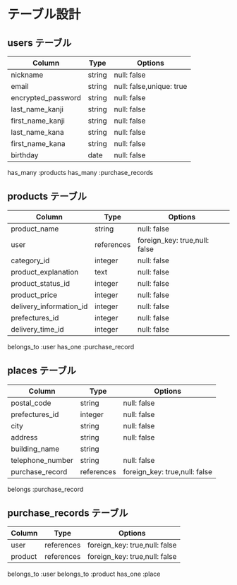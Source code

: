 # テーブル設計

## users テーブル

| Column             | Type   | Options                  |
| ------------------ | ------ | ------------------------ |
| nickname           | string | null: false              |
| email              | string | null: false,unique: true |
| encrypted_password | string | null: false              |
| last_name_kanji    | string | null: false              |
| first_name_kanji   | string | null: false              |  
| last_name_kana     | string | null: false              |
| first_name_kana    | string | null: false              |  
| birthday           | date   | null: false              |

has_many :products
has_many :purchase_records

## products テーブル

| Column                  | Type       | Options           |
| ----------------------- | ---------- | ----------------- |
| product_name            | string     | null: false       |
| user                    | references | foreign_key: true,null: false |
| category_id             | integer    |    null: false    |
| product_explanation     | text       |    null: false    |
| product_status_id       | integer    |    null: false    |
| product_price           | integer    |    null: false    |
| delivery_information_id | integer    |    null: false    |
| prefectures_id          | integer    |    null: false    |
| delivery_time_id        | integer    |    null: false    |

belongs_to :user
has_one :purchase_record



## places テーブル

| Column            | Type      | Options            |
| ----------------- | ----------| ------------------ |
| postal_code       | string    |    null: false     |
| prefectures_id    | integer   |    null: false     |
| city              | string    |    null: false     |
| address           | string    |    null: false     |
| building_name     | string    |                    |
| telephone_number  | string    |    null: false     |
| purchase_record   | references| foreign_key: true,null: false  |    

belongs :purchase_record



## purchase_records テーブル

| Column        | Type       | Options           |
| ------------- | ---------- | ------------------|
| user          | references | foreign_key: true,null: false |
| product       | references | foreign_key: true,null: false |

belongs_to :user
belongs_to :product
has_one :place